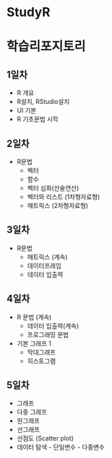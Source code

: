 # StudyR
# 학습리포지토리

## 1일차
  - R 개요
  - R설치, RStudio설치
  - UI 기본
  - R 기초문법 시작

## 2일차
  - R문법
    - 벡터
    - 함수
    - 벡터 심화(산술연산)
    - 벡터와 리스트 (1차형자료형)
    - 매트릭스 (2차형자료형)

## 3일차
  - R문법
    - 매트릭스 (계속)
    - 데이터프레임
    - 데이터 입출력
    
## 4일차
  - R 문법 (계속)
    - 데이터 입출력(계속)
    - 프로그래밍 문법
  - 기본 그래프 1 
    - 막대그래프
    - 히스토그램

## 5일차
  - 그래프 
   - 다중 그래프
   - 원그래프
   - 선그래프
   - 선점도 (Scatter plot)
   - 데이터 탐색
    - 단일변수
    - 다중변수
